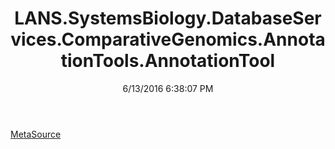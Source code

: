 ﻿---
title: LANS.SystemsBiology.DatabaseServices.ComparativeGenomics.AnnotationTools.AnnotationTool
date: 6/13/2016 6:38:07 PM
---

[MetaSource](T-LANS.SystemsBiology.DatabaseServices.ComparativeGenomics.AnnotationTools.AnnotationTool.MetaSource.html)
